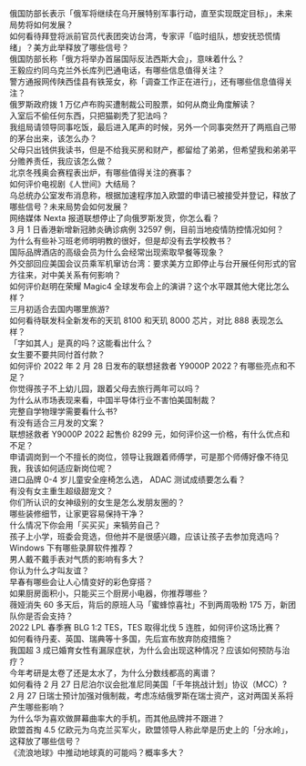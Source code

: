 俄国防部长表示「俄军将继续在乌开展特别军事行动，直至实现既定目标」，未来局势将如何发展？  
如何看待拜登将派前官员代表团突访台湾，专家评「临时组队，想安抚恐慌情绪」？美方此举释放了哪些信号？  
俄国防部长称「俄方将举办首届国际反法西斯大会」，意味着什么？  
王毅应约同乌克兰外长库列巴通电话，有哪些信息值得关注？  
警方通报网传陕西佳县有铁笼女，称「调查工作正在进行」，还有哪些信息值得关注？  
俄罗斯政府拨 1 万亿卢布购买遭制裁公司股票，如何从商业角度解读？  
入室后不偷任何东西，只把猫剃秃了犯法吗？  
我组局请领导同事吃饭，最后进入尾声的时候，另外一个同事突然开了两瓶自己带的茅台出来，该怎么办？  
父母只出钱供我读书，但是不给我买房和财产，都留给了弟弟，但希望我和弟弟平分赡养责任，我应该怎么做？  
北京冬残奥会赛程表出炉，有哪些值得关注的赛事？  
如何评价电视剧《人世间》大结局？  
乌总统办公室发布消息称，根据加速程序加入欧盟的申请已被接受并登记，释放了哪些信号？未来局势会如何发展？  
网络媒体 Nexta 报道联想停止了向俄罗斯发货，你怎么看？  
3 月 1 日香港新增新冠肺炎确诊病例 32597 例，目前当地疫情防控情况如何？  
为什么有些补习班老师明明教的很好，但是却没有去学校教书？  
国际品牌酒店的高级会员为什么会经常出现索取早餐等现象？  
外交部回应美国会议员乘军机窜访台湾：要求美方立即停止与台开展任何形式的官方往来，对中美关系有何影响？  
如何评价赵明在荣耀 Magic4 全球发布会上的演讲？这个水平跟其他大佬比怎么样？  
三月初适合去国内哪里旅游?  
如何看待联发科全新发布的天玑 8100 和天玑 8000 芯片，对比 888 表现怎么样？  
「字如其人」是真的吗？这能看出什么？  
女生要不要共同付首付款？  
如何评价 2022 年 2 月 28 日发布的联想拯救者 Y9000P 2022？有哪些亮点和不足？  
你觉得孩子不上幼儿园，跟着父母去旅行两年可以吗？  
为什么从市场表现来看，中国半导体行业不害怕美国制裁？  
完整自学物理学需要看什么书?  
有没有适合三月发的文案？  
联想拯救者 Y9000P 2022 起售价 8299 元，如何评价这一价格，有什么优点和不足？  
申请调岗到一个不擅长的岗位，领导让我跟着师傅学，可是那个师傅好像不待见我，我该如何适应新岗位呢？  
进口品牌 0-4 岁儿童安全座椅怎么选， ADAC 测试成绩要怎么看？  
有没有女主重生超级甜宠文？  
你们所认识的女神级别的女生是怎么发朋友圈的？  
哪些装修细节，让家更容易保持干净？  
什么情况下你会用「买买买」来犒劳自己？  
孩子上小学，班委会竞选，但他并不是很感兴趣，应该让孩子去参加竞选吗？  
Windows 下有哪些录屏软件推荐？  
男人戴不戴手表对气质的影响有多大？  
你认为什么才叫友谊？  
早春有哪些会让人心情变好的彩色穿搭？  
如果厨房面积小，只能买三个厨房小电器，你推荐哪些？  
薇娅消失 60 多天后，背后的原班人马「蜜蜂惊喜社」不到两周吸粉 175 万，新团队你是否会支持？  
2022 LPL 春季赛 BLG 1:2 TES，TES 取得北伐 5 连胜，如何评价这场比赛？  
如何看待丹麦、英国、瑞典等十多国，先后宣布放弃防疫措施？  
我国超 3 成已婚育女性有漏尿症状，为什么会出现这种情况？应该如何预防与治疗？  
今年考研是太卷了还是太水了，为什么分数线都高的离谱？  
如何看待 2 月 27 日尼泊尔议会批准尼同美国「千年挑战计划」协议（MCC）?  
2 月 27 日瑞士预计加强对俄制裁，考虑冻结俄罗斯在瑞士资产，这对两国关系将产生哪些影响？  
为什么华为喜欢做屏幕曲率大的手机，而其他品牌并不跟进？  
欧盟首掏 4.5 亿欧元为乌克兰买军火，欧盟领导人称此举是历史上的「分水岭」，这释放了哪些信号？  
《流浪地球》中推动地球真的可能吗？概率多大？  
